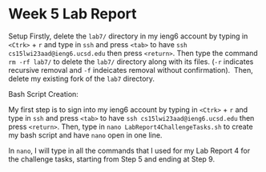 # **Week 5 Lab Report**
Setup
Firstly, delete the `lab7/` directory in my ieng6 account by typing in `<Ctrk>` + `r` and type in `ssh` and press `<tab>` to have `ssh cs15lwi23aad@ieng6.ucsd.edu` then press `<return>`. Then type the command `rm -rf lab7/` to delete the `lab7/` directory along with its files. (`-r`  indicates recursive removal and `-f` indeicates removal without confirmation). 
![]()
Then, delete my existing fork of the `lab7` directory.

Bash Script Creation:

My first step is to sign into my ieng6 account by typing in `<Ctrk>` + `r` and type in `ssh` and press `<tab>` to have `ssh cs15lwi23aad@ieng6.ucsd.edu` then press `<return>`. Then, type in `nano LabReport4ChallengeTasks.sh` to create my bash script and have `nano` open in one line. 

In `nano`, I will type in all the commands that I used for my Lab Report 4 for the challenge tasks, starting from Step 5 and ending at Step 9. 
